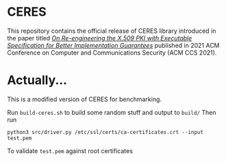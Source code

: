 # CERES
This repository contains the official release of CERES library introduced in the paper titled *[On Re-engineering the X.509 PKI with Executable Specification for Better Implementation Guarantees](https://github.com/joyantaDebnath/CERES/blob/master/ccsfp468-debnath.pdf)* published in 2021 ACM Conference on Computer and Communications Security (ACM CCS 2021).


# Actually...

This is a modified version of CERES for benchmarking.

Run `build-ceres.sh` to build some random stuff and output to `build/`
Then run
```
python3 src/driver.py /etc/ssl/certs/ca-certificates.crt --input test.pem
```
To validate `test.pem` against root certificates
